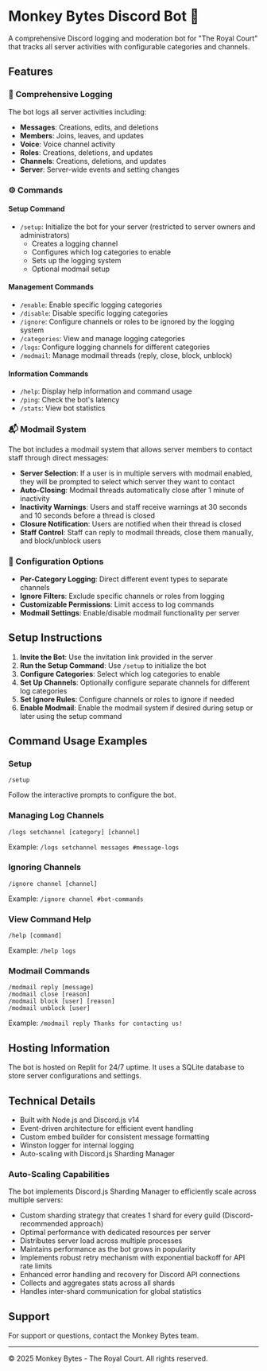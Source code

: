 # Monkey Bytes Discord Bot 👑

A comprehensive Discord logging and moderation bot for "The Royal Court" that tracks all server activities with configurable categories and channels.

## Features

### 📝 Comprehensive Logging

The bot logs all server activities including:
- **Messages**: Creations, edits, and deletions
- **Members**: Joins, leaves, and updates
- **Voice**: Voice channel activity
- **Roles**: Creations, deletions, and updates
- **Channels**: Creations, deletions, and updates
- **Server**: Server-wide events and setting changes

### ⚙️ Commands

#### Setup Command
- `/setup`: Initialize the bot for your server (restricted to server owners and administrators)
  - Creates a logging channel
  - Configures which log categories to enable
  - Sets up the logging system
  - Optional modmail setup

#### Management Commands
- `/enable`: Enable specific logging categories
- `/disable`: Disable specific logging categories
- `/ignore`: Configure channels or roles to be ignored by the logging system
- `/categories`: View and manage logging categories
- `/logs`: Configure logging channels for different categories
- `/modmail`: Manage modmail threads (reply, close, block, unblock)

#### Information Commands
- `/help`: Display help information and command usage
- `/ping`: Check the bot's latency
- `/stats`: View bot statistics

### 📬 Modmail System

The bot includes a modmail system that allows server members to contact staff through direct messages:

- **Server Selection**: If a user is in multiple servers with modmail enabled, they will be prompted to select which server they want to contact
- **Auto-Closing**: Modmail threads automatically close after 1 minute of inactivity
- **Inactivity Warnings**: Users and staff receive warnings at 30 seconds and 10 seconds before a thread is closed
- **Closure Notification**: Users are notified when their thread is closed
- **Staff Control**: Staff can reply to modmail threads, close them manually, and block/unblock users

### 🔧 Configuration Options

- **Per-Category Logging**: Direct different event types to separate channels
- **Ignore Filters**: Exclude specific channels or roles from logging
- **Customizable Permissions**: Limit access to log commands
- **Modmail Settings**: Enable/disable modmail functionality per server

## Setup Instructions

1. **Invite the Bot**: Use the invitation link provided in the server
2. **Run the Setup Command**: Use `/setup` to initialize the bot
3. **Configure Categories**: Select which log categories to enable
4. **Set Up Channels**: Optionally configure separate channels for different log categories
5. **Set Ignore Rules**: Configure channels or roles to ignore if needed
6. **Enable Modmail**: Enable the modmail system if desired during setup or later using the setup command

## Command Usage Examples

### Setup
```
/setup
```
Follow the interactive prompts to configure the bot.

### Managing Log Channels
```
/logs setchannel [category] [channel]
```
Example: `/logs setchannel messages #message-logs`

### Ignoring Channels
```
/ignore channel [channel]
```
Example: `/ignore channel #bot-commands`

### View Command Help
```
/help [command]
```
Example: `/help logs`

### Modmail Commands
```
/modmail reply [message]
/modmail close [reason]
/modmail block [user] [reason]
/modmail unblock [user]
```
Example: `/modmail reply Thanks for contacting us!`

## Hosting Information

The bot is hosted on Replit for 24/7 uptime. It uses a SQLite database to store server configurations and settings.

## Technical Details

- Built with Node.js and Discord.js v14
- Event-driven architecture for efficient event handling
- Custom embed builder for consistent message formatting
- Winston logger for internal logging
- Auto-scaling with Discord.js Sharding Manager

### Auto-Scaling Capabilities

The bot implements Discord.js Sharding Manager to efficiently scale across multiple servers:
- Custom sharding strategy that creates 1 shard for every guild (Discord-recommended approach)
- Optimal performance with dedicated resources per server
- Distributes server load across multiple processes
- Maintains performance as the bot grows in popularity
- Implements robust retry mechanism with exponential backoff for API rate limits
- Enhanced error handling and recovery for Discord API connections
- Collects and aggregates stats across all shards
- Handles inter-shard communication for global statistics

## Support

For support or questions, contact the Monkey Bytes team.

---

© 2025 Monkey Bytes - The Royal Court. All rights reserved.